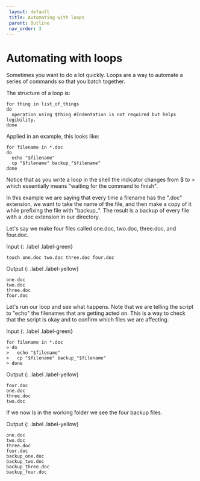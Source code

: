 ```yaml
---
 layout: default
 title: Automating with loops
 parent: Outline
 nav_order: 3
---
```


# Automating with loops

Sometimes you want to do a lot quickly. Loops are a way to automate a series of commands so that you batch together.

The structure of a loop is:

~~~
for thing in list_of_things
do
  operation_using $thing #Indentation is not required but helps legibility.
done
~~~

Applied in an example, this looks like:

~~~
for filename in *.doc
do
  echo "$filename"
  cp "$filename" backup_"$filename"
done
~~~

Notice that as you write a loop in the shell the indicator changes from $ to > which essentially means "waiting for the command to finish".

In this example we are saying that every time a filename has the ".doc" extension, we want to take the name of the file, and then make a copy of it while prefixing the file with "backup_". The result is a backup of every file with a .doc extension in our directory.

Let's say we make four files called one.doc, two.doc, three.doc, and four.doc.

Input
{: .label .label-green}
~~~
touch one.doc two.doc three.doc four.doc
~~~
Output
{: .label .label-yellow}
~~~
one.doc
two.doc
three.doc
four.doc
~~~

Let's run our loop and see what happens. Note that we are telling the script to "echo" the filenames that are getting acted on. This is a way to check that the script is okay and to confirm which files we are affecting.

Input
{: .label .label-green}
~~~
for filename in *.doc
> do
>   echo "$filename"
>   cp "$filename" backup_"$filename"
> done
~~~
Output
{: .label .label-yellow}
~~~
four.doc
one.doc
three.doc
two.doc
~~~

If we now ls in the working folder we see the four backup files.

Output
{: .label .label-yellow}
~~~
one.doc
two.doc
three.doc
four.doc
backup_one.doc
backup_two.doc
backup_three.doc
backup_four.doc
~~~

